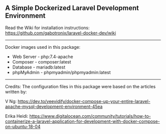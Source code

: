 ## A Simple Dockerized Laravel Development Environment

Read the Wiki for installation instructions: https://github.com/gabotronix/laravel-docker-dev/wiki

***
Docker images used in this package:

- Web Server - php:7.4-apache
- Composer - composer:latest
- Database - mariadb:latest
- phpMyAdmin - phpmyadmin/phpmyadmin:latest

***
Credits:
The configuration files in this package were based on the articles written by:

V Ng:
https://dev.to/veevidify/docker-compose-up-your-entire-laravel-apache-mysql-development-environment-45ea

Erika Heidi:
https://www.digitalocean.com/community/tutorials/how-to-containerize-a-laravel-application-for-development-with-docker-compose-on-ubuntu-18-04
